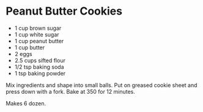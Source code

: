 Peanut Butter Cookies
=====================

* 1 cup brown sugar
* 1 cup white sugar
* 1 cup peanut butter
* 1 cup butter
* 2 eggs
* 2.5 cups sifted flour
* 1/2 tsp baking soda
* 1 tsp baking powder

Mix ingredients and shape into small balls. Put on greased cookie sheet and press down with a fork. Bake at 350 for 12 minutes.

Makes 6 dozen.